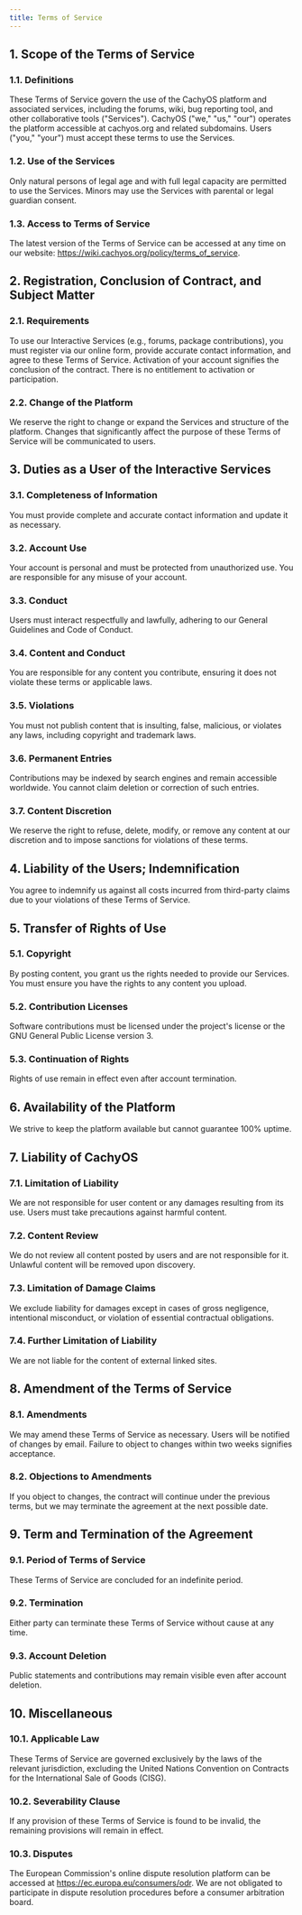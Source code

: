 ```yaml
---
title: Terms of Service
---
```


## 1. Scope of the Terms of Service

### 1.1. Definitions

These Terms of Service govern the use of the CachyOS platform and associated services, including the forums, wiki, bug reporting tool, and other collaborative tools ("Services").
CachyOS ("we," "us," "our") operates the platform accessible at cachyos.org and related subdomains. Users ("you," "your") must accept these terms to use the Services.

### 1.2. Use of the Services

Only natural persons of legal age and with full legal capacity are permitted to use the Services. Minors may use the Services with parental or legal guardian consent.

### 1.3. Access to Terms of Service

The latest version of the Terms of Service can be accessed at any time on our website: https://wiki.cachyos.org/policy/terms_of_service.

## 2. Registration, Conclusion of Contract, and Subject Matter

### 2.1. Requirements

To use our Interactive Services (e.g., forums, package contributions), you must register via our online form, provide accurate contact information, and agree to these Terms of Service.
Activation of your account signifies the conclusion of the contract. There is no entitlement to activation or participation.

### 2.2. Change of the Platform

We reserve the right to change or expand the Services and structure of the platform. Changes that significantly affect the purpose of these Terms of Service will be communicated to users.

## 3. Duties as a User of the Interactive Services

### 3.1. Completeness of Information

You must provide complete and accurate contact information and update it as necessary.

### 3.2. Account Use

Your account is personal and must be protected from unauthorized use. You are responsible for any misuse of your account.

### 3.3. Conduct

Users must interact respectfully and lawfully, adhering to our General Guidelines and Code of Conduct.

### 3.4. Content and Conduct

You are responsible for any content you contribute, ensuring it does not violate these terms or applicable laws.

### 3.5. Violations

You must not publish content that is insulting, false, malicious, or violates any laws, including copyright and trademark laws.

### 3.6. Permanent Entries

Contributions may be indexed by search engines and remain accessible worldwide. You cannot claim deletion or correction of such entries.

### 3.7. Content Discretion

We reserve the right to refuse, delete, modify, or remove any content at our discretion and to impose sanctions for violations of these terms.

## 4. Liability of the Users; Indemnification

You agree to indemnify us against all costs incurred from third-party claims due to your violations of these Terms of Service.

## 5. Transfer of Rights of Use

### 5.1. Copyright

By posting content, you grant us the rights needed to provide our Services. You must ensure you have the rights to any content you upload.

### 5.2. Contribution Licenses

Software contributions must be licensed under the project's license or the GNU General Public License version 3.

### 5.3. Continuation of Rights

Rights of use remain in effect even after account termination.

## 6. Availability of the Platform

We strive to keep the platform available but cannot guarantee 100% uptime.

## 7. Liability of CachyOS

### 7.1. Limitation of Liability

We are not responsible for user content or any damages resulting from its use. Users must take precautions against harmful content.

### 7.2. Content Review

We do not review all content posted by users and are not responsible for it. Unlawful content will be removed upon discovery.

### 7.3. Limitation of Damage Claims

We exclude liability for damages except in cases of gross negligence, intentional misconduct, or violation of essential contractual obligations.

### 7.4. Further Limitation of Liability

We are not liable for the content of external linked sites.

## 8. Amendment of the Terms of Service

### 8.1. Amendments

We may amend these Terms of Service as necessary. Users will be notified of changes by email. Failure to object to changes within two weeks signifies acceptance.

### 8.2. Objections to Amendments

If you object to changes, the contract will continue under the previous terms, but we may terminate the agreement at the next possible date.

## 9. Term and Termination of the Agreement

### 9.1. Period of Terms of Service

These Terms of Service are concluded for an indefinite period.

### 9.2. Termination

Either party can terminate these Terms of Service without cause at any time.

### 9.3. Account Deletion

Public statements and contributions may remain visible even after account deletion.

## 10. Miscellaneous

### 10.1. Applicable Law

These Terms of Service are governed exclusively by the laws of the relevant jurisdiction, excluding the United Nations Convention on Contracts for the International Sale of Goods (CISG).

### 10.2. Severability Clause

If any provision of these Terms of Service is found to be invalid, the remaining provisions will remain in effect.

### 10.3. Disputes

The European Commission's online dispute resolution platform can be accessed at https://ec.europa.eu/consumers/odr. We are not obligated to participate in dispute resolution procedures before a consumer arbitration board.
